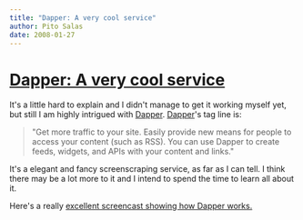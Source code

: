 ```yaml
---
title: "Dapper: A very cool service"
author: Pito Salas
date: 2008-01-27
---
```

# [Dapper: A very cool service](None)




It's a little hard to explain and I didn't manage to get it working myself
yet, but still I am highly intrigued with [Dapper](<http://www.dapper.net>
"dapper is very cool"). [Dapper](<http://www.dapper.net> "dapper is very
cool")'s tag line is:

> "Get more traffic to your site. Easily provide new means for people to
> access your content (such as RSS). You can use Dapper to create feeds,
> widgets, and APIs with your content and links."

It's a elegant and fancy screenscraping service, as far as I can tell. I think
there may be a lot more to it and I intend to spend the time to learn all
about it.

Here's a really [excellent screencast showing how Dapper
works.](<http://www.readwriteweb.com/images/dapperrww.swf> "dapper cool")



